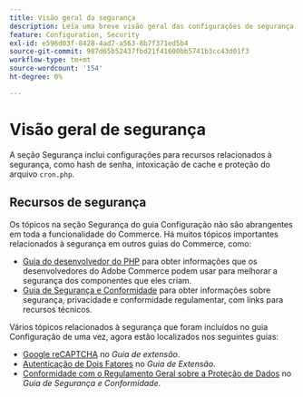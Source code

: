 ```yaml
---
title: Visão geral da segurança
description: Leia uma breve visão geral das configurações de segurança para o aplicativo do Adobe Commerce.
feature: Configuration, Security
exl-id: e596d03f-8428-4ad7-a563-8b7f371ed5b4
source-git-commit: 987d65b52437fbd21f41600bb5741b3cc43d01f3
workflow-type: tm+mt
source-wordcount: '154'
ht-degree: 0%

---
```


# Visão geral de segurança

A seção Segurança inclui configurações para recursos relacionados à segurança, como hash de senha, intoxicação de cache e proteção do arquivo `cron.php`.

## Recursos de segurança

Os tópicos na seção Segurança do guia Configuração não são abrangentes em toda a funcionalidade do Commerce. Há muitos tópicos importantes relacionados à segurança em outros guias do Commerce, como:

- [Guia do desenvolvedor do PHP](https://developer.adobe.com/commerce/php/development/security/) para obter informações que os desenvolvedores do Adobe Commerce podem usar para melhorar a segurança dos componentes que eles criam.
- [Guia de Segurança e Conformidade](https://experienceleague.adobe.com/en/docs/commerce-operations/security-and-compliance/overview) para obter informações sobre segurança, privacidade e conformidade regulamentar, com links para recursos técnicos.

Vários tópicos relacionados à segurança que foram incluídos no guia Configuração de uma vez, agora estão localizados nos seguintes guias:

- [Google reCAPTCHA](https://experienceleague.adobe.com/en/docs/commerce-admin/systems/security/captcha/security-google-recaptcha) no _Guia de extensão_.
- [Autenticação de Dois Fatores](https://developer.adobe.com/commerce/testing/functional-testing-framework/two-factor-authentication/) no _Guia de Extensão_.
- [Conformidade com o Regulamento Geral sobre a Proteção de Dados](https://experienceleague.adobe.com/en/docs/commerce-operations/security-and-compliance/privacy/gdpr) no _Guia de Segurança e Conformidade_.
